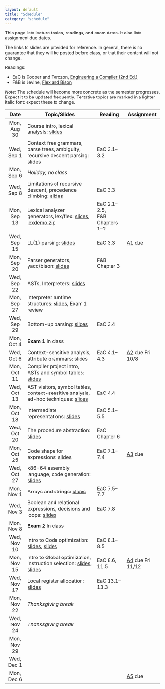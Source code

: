 ```yaml
---
layout: default
title: "Schedule"
category: "schedule"
---
```


This page lists lecture topics, readings, and exam dates.  It also lists assignment due dates.

The links to slides are provided for reference.  In general, there is no guarantee that they will be posted before class, or that their content will not change.

Readings:

* EaC is Cooper and Torczon, [Engineering a Compiler (2nd Ed.)](https://www.elsevier.com/books/engineering-a-compiler/cooper/978-0-12-088478-0)
* F&amp;B is Levine, [Flex and Bison](https://www.oreilly.com/library/view/flex-bison/9780596805418/)

*Note*: The schedule will become more concrete as the semester progresses. Expect it to be updated frequently.  Tentative topics are marked <span class="tentative">in a lighter italic font</span>: expect these to change.

Date               | Topic/Slides | Reading      | Assignment
:----------------: | ------------ | ------------ | ----------
Mon, Aug 30 | Course intro, lexical analysis: [slides](lectures/lecture01-public.pdf)
Wed, Sep 1 | Context free grammars, parse trees, ambiguity, recursive descent parsing: [slides](lectures/lecture02-public.pdf) | EaC 3.1–3.2
Mon, Sep 6 | *Holiday, no class*
Wed, Sep 8 | Limitations of recursive descent, precedence climbing: [slides](lectures/lecture03-public.pdf) | EaC 3.3
Mon, Sep 13 | Lexical analyzer generators, lex/flex: [slides](lectures/lecture04-public.pdf), [lexdemo.zip](lectures/lexdemo.zip) | EaC 2.1–2.5,<br>F&amp;B Chapters 1–2
Wed, Sep 15 | LL(1) parsing: [slides](lectures/lecture05-public.pdf) | EaC 3.3 | [A1](assign/assign01.html) due
Mon, Sep 20 | Parser generators, yacc/bison: [slides](lectures/lecture06-public.pdf)  | F&amp;B Chapter 3
Wed, Sep 22 | ASTs, Interpreters: [slides](lectures/lecture07-public.pdf)  | 
Mon, Sep 27 | Interpreter runtime structures: [slides](lectures/lecture08-public.pdf), Exam 1 review  | <!-- -->
Wed, Sep 29 | Bottom-up parsing: [slides](lectures/lecture09-public.pdf)  |  EaC 3.4
Mon, Oct 4 | **Exam 1** in class
Wed, Oct 6 | Context-sensitive analysis, attribute grammars: [slides](lectures/Context_sensitive_Analysis_I.pdf) | EaC 4.1–4.3 | [A2](assign/assign02.html) due Fri 10/8
Mon, Oct 11 | Compiler project intro, ASTs and symbol tables: [slides](lectures/lecture11-public.pdf)  |  
Wed, Oct 13 | AST visitors, symbol tables, context-sensitive analysis, ad-hoc techniques: [slides](lectures/Context_sensitive_Analysis_II.pdf) | EaC 4.4
Mon, Oct 18 | Intermediate representations: [slides](lectures/Intermediate_Representations.pdf) | EaC 5.1–5.5 |
Wed, Oct 20 | The procedure abstraction: [slides](lectures/The_Procedure_Abstraction_I.pdf) | EaC Chapter 6 |
Mon, Oct 25 | Code shape for expressions: [slides](/lectures/Code_Shape_I_Quick_Intro_to_Code_Generation_+_Code_Shape_for_Expressions.pdf) | EaC 7.1–7.4 |  [A3](assign/assign03.html) due
Wed, Oct 27 | x86-64 assembly language, code generation: [slides](lectures/lecture16-public.pdf) |  | 
Mon, Nov 1 | Arrays and strings: [slides](lectures/Code_Shape_II_Arrays_Aggregates_&_Strings.pdf) | EaC 7.5–7.7 |
Wed, Nov 3 | Boolean and relational expressions, decisions and loops: [slides](lectures/Code_Shape_III_Boolean_and_Relational_Expressions_+_Control_Flow.pdf) | EaC 7.8 | 
Mon, Nov 8 | **Exam 2** in class
Wed, Nov 10 | Intro to Code optimization: [slides](lectures/Introduction_to_Optimization_terminology_&_local_value_numbering.pdf), [slides](lectures/Regional_Optimization_Superlocal_Value_Numbering_and_Loop_Unrolling.pdf) | EaC 8.1–8.5 | <!-- -->
Mon, Nov 15 | Intro to Global optimization, Instruction selection: [slides](lectures/Global_Optimization_Live_Analysis.pdf), [slides](lectures/Introduction_to_Instruction_Selection_and_Peephole_based_Selection.pdf) | EaC 8.6, 11.5 | [A4](assign/assign04.html) due Fri 11/12
Wed, Nov 17 | Local register allocation: [slides](lectures/Local_Register_Allocation_and_Lab_1.pdf) | EaC 13.1–13.3
Mon, Nov 22 | *Thanksgiving break*
Wed, Nov 24 | *Thanksgiving break*
Mon, Nov 29 | <!--Discussion and [advice](assign/assign05-advice.html) on implementing code optimization -->
Wed, Dec 1 | <!--Dataflow analysis: [slides](lectures/foster-dataflow.pdf) --> | <!-- EaC 9.1–9.2, [Killdall-POPL73](lectures/killdall-popl73.pdf)-->
Mon, Dec 6 | | | <a href="assign/assign05.html">A5</a> due


<!--
See orig-sched.txt for original schedule for portion of the course
10/6 and later
-->
